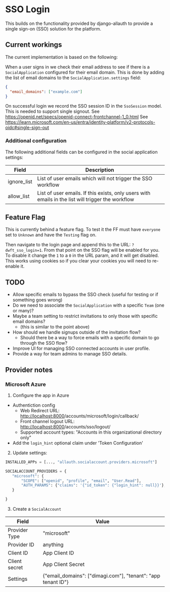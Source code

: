 # SSO Login

This builds on the functionality provided by django-allauth to provide a single sign-on (SSO) solution for the platform.

## Current workings

The current implementation is based on the following:

When a user signs in we check their email address to see if there is a `SocialApplication` configured for their email domain. This is done by adding the list of email domains to the `SocialApplication.settings` field:

```json
{
  "email_domains": ["example.com"]
}
```

On successful login we record the SSO session ID in the `SsoSession` model. This is needed to support single signout.
  See https://openid.net/specs/openid-connect-frontchannel-1_0.html
  See https://learn.microsoft.com/en-us/entra/identity-platform/v2-protocols-oidc#single-sign-out

### Additional configuration

The following additional fields can be configured in the social application settings:

| Field | Description |
| --- | --- |
| ignore_list | List of user emails which will not trigger the SSO workflow |
| allow_list | List of user emails. If this exists, only users with emails in the list will trigger the workflow |

## Feature Flag

This is currently behind a feature flag. To test it the FF must have `everyone` set to `Unknown` and have the `Testing` flag on.

Then navigate to the login page and append this to the URL: `?dwft_sso_login=1`. From that point on the SSO flag will be enabled for you. To disable it change the `1` to a `0` in the URL param, and it will get disabled. This works using cookies so if you clear your cookies you will need to re-enable it.
## TODO

* Allow specific emails to bypass the SSO check (useful for testing or if something goes wrong)
* Do we need to associate the `SocialApplication` with a specific `Team` (one or many)?
* Maybe a team setting to restrict invitations to only those with specific email domains?
  * (this is similar to the point above)
* How should we handle signups outside of the invitation flow?
  * Should there be a way to force emails with a specific domain to go through the SSO flow?
* Improve UI for managing SSO connected accounts in user profile.
* Provide a way for team admins to manage SSO details.

## Provider notes

### Microsoft Azure

1. Configure the app in Azure

* Authentiction config
  * Web Redirect URL: <http://localhost:8000>/accounts/microsoft/login/callback/
  * Front channel logout URL: <http://localhost:8000>/accounts/sso/logout/
  * Supported account types: "Accounts in this organizational directory only"
* Add the `login_hint` optional claim under 'Token Configuration'

2. Update settings:

```python settings.py
INSTALLED_APPs = [..., "allauth.socialaccount.providers.microsoft"]

SOCIALACCOUNT_PROVIDERS = {
   "microsoft": {
       "SCOPE": ["openid", "profile", "email", "User.Read"],
       "AUTH_PARAMS": {"claims": '{"id_token": {"login_hint": null}}'},
   }

}
```

3. Create a `SocialAccount`

| Field | Value |
| --- | --- |
| Provider Type | "microsoft" |
| Provider ID | anything |
| Client ID | App Client ID |
| Client secret | App Client Secret |
| Settings | {"email_domains": ["dimagi.com"], "tenant": "app tenant ID"}

